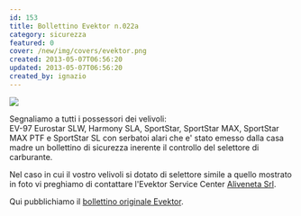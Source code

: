 ```yaml
---
id: 153
title: Bollettino Evektor n.022a
category: sicurezza
featured: 0
cover: /new/img/covers/evektor.png
created: 2013-05-07T06:56:20
updated: 2013-05-07T06:56:20
created_by: ignazio
---
```


<a href="/new/img/stories/2013-05-evektor-bulletin-022a-img.jpg" target="_blank">
    <img src="/new/img/stories/2013-05-evektor-bulletin-022a-img.jpg" class="float-start mr-3 w-[300px]"/>
</a>

Segnaliamo a tutti i possessori dei velivoli:<br>
EV-97 Eurostar SLW, Harmony SLA, SportStar, SportStar MAX, SportStar MAX PTF e SportStar SL con serbatoi alari che e' stato emesso dalla casa madre un bollettino di sicurezza inerente il controllo del selettore di carburante.

Nel caso in cui il vostro velivoli si dotato di selettore simile a quello mostrato in foto vi preghiamo di contattare l'Evektor Service Center
<a href="http://www.aliveneta.it/index.php?route=information/contact" target="_blank">Aliveneta Srl</a>.

Qui pubblichiamo il <a href="/new/img/stories/2013-05-evektor-bulletin-022a.jpg" target="_blank">bollettino originale Evektor</a>.
